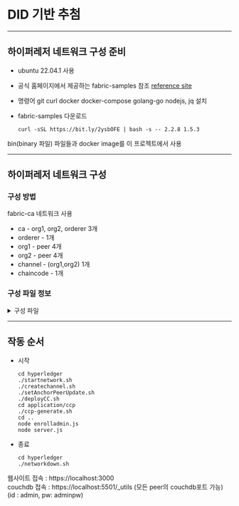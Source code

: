 # DID 기반 추첨
------------------
## 하이퍼레저 네트워크 구성 준비
- ubuntu 22.04.1 사용
- 공식 홈페이지에서 제공하는 fabric-samples 참조 [reference site](https://hyperledger-fabric.readthedocs.io/en/release-2.2/getting_started.html#)  
- 명령어 git curl docker docker-compose golang-go nodejs, jq 설치
- fabric-samples 다운로드

      curl -sSL https://bit.ly/2ysbOFE | bash -s -- 2.2.8 1.5.3  

bin(binary 파일) 파일들과 docker image를 이 프로젝트에서 사용  

-----------------
## 하이퍼레저 네트워크 구성 
### 구성 방법
fabric-ca 네트워크 사용  
- ca - org1, org2, orderer 3개  
- orderer - 1개  
- org1 - peer 4개  
- org2 - peer 4개  
- channel - (org1,org2) 1개  
- chaincode - 1개  

### 구성 파일 정보
<details>
    <summary>구성 파일</summary>

    /config  
    - configtx.yaml - 버전, 정책, 합의알고리즘, 앵커피어, 오더러, 피어, 채널 등 genesis블록 생성을 위한 조건 구성  

    /docker  
    - docker-compose-couch.yaml - 피어당 1개씩 couchdb 구성  
    - docker-compose-net.yaml - orderer, peer 노드 구성  
    - docker-compose-ca.yaml - ca 노드 구성  

    /scripts  
    - registerEnroll.sh - org1, org2의 peer들과 orderer의 CA 등록(인증서, 키 생성)  
    
    /application/ccp  
    - ccp-generate.sh - server와 fabric network 연결  
    
    /application  
    - enrolladmin.js - server의 admin 계정 등록  
    - sever.js  - server 설정  
    
    /chaincode-go/fortune-chaincode  
    - fortuneInfinity.go - 체인코드 정의  
</details>


-------------------
## 작동 순서
- 시작  

      cd hyperledger  
      ./startnetwork.sh  
      ./createchannel.sh  
      ./setAnchorPeerUpdate.sh  
      ./deployCC.sh  
      cd application/ccp  
      ./ccp-generate.sh  
      cd ..  
      node enrolladmin.js  
      node server.js  
- 종료  

      cd hyperledger
      ./networkdown.sh
      
웹사이트 접속 : https://localhost:3000  
couchdb 접속 : https://localhost:5501/_utils (모든 peer의 couchdb포트 가능)  
(id : admin, pw: adminpw)